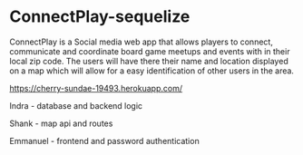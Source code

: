 # ConnectPlay-sequelize

ConnectPlay is a Social media web app that allows players to connect, communicate and coordinate board game meetups and events with in their local zip code. The users will have there their name and location displayed on a map which will allow for a easy identification of other users in the area. 

https://cherry-sundae-19493.herokuapp.com/

Indra - database and backend logic

Shank - map api and routes

Emmanuel - frontend and password authentication 
